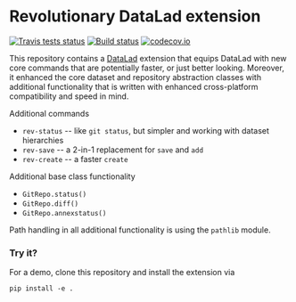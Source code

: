 # Revolutionary DataLad extension

[![Travis tests status](https://secure.travis-ci.org/datalad/datalad-revolution.png?branch=master)](https://travis-ci.org/datalad/datalad-revolution) [![Build status](https://ci.appveyor.com/api/projects/status/8jtp2fp3mwr5huyi?svg=true)](https://ci.appveyor.com/project/mih/datalad-revolution) [![codecov.io](https://codecov.io/github/datalad/datalad-revolution/coverage.svg?branch=master)](https://codecov.io/github/datalad/datalad-revolution?branch=master)

This repository contains a [DataLad](http://datalad.org) extension that equips
DataLad with new core commands that are potentially faster, or just better looking.
Moreover, it enhanced the core dataset and repository abstraction classes with
additional functionality that is written with enhanced cross-platform compatibility
and speed in mind.

Additional commands

- `rev-status` -- like `git status`, but simpler and working with dataset hierarchies
- `rev-save` -- a 2-in-1 replacement for `save` and `add`
- `rev-create` -- a faster `create`

Additional base class functionality

- `GitRepo.status()`
- `GitRepo.diff()`
- `GitRepo.annexstatus()`

Path handling in all additional functionality is using the `pathlib` module.


### Try it?

For a demo, clone this repository and install the extension via

    pip install -e .
